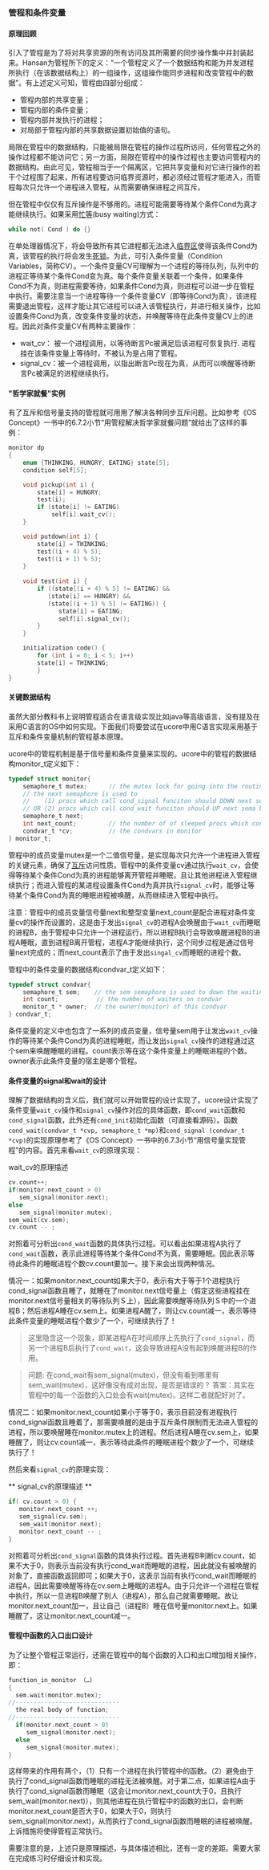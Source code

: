 ### 管程和条件变量 

#### 原理回顾
引入了管程是为了将对共享资源的所有访问及其所需要的同步操作集中并封装起来。Hansan为管程所下的定义：“一个管程定义了一个数据结构和能为并发进程所执行（在该数据结构上）的一组操作，这组操作能同步进程和改变管程中的数据”。有上述定义可知，管程由四部分组成：

* 管程内部的共享变量；
* 管程内部的条件变量；
* 管程内部并发执行的进程；
* 对局部于管程内部的共享数据设置初始值的语句。

局限在管程中的数据结构，只能被局限在管程的操作过程所访问，任何管程之外的操作过程都不能访问它；另一方面，局限在管程中的操作过程也主要访问管程内的数据结构。由此可见，管程相当于一个隔离区，它把共享变量和对它进行操作的若干个过程围了起来，所有进程要访问临界资源时，都必须经过管程才能进入，而管程每次只允许一个进程进入管程，从而需要确保进程之间互斥。

但在管程中仅仅有互斥操作是不够用的。进程可能需要等待某个条件Cond为真才能继续执行。如果采用[忙等](http://zh.wikipedia.org/w/index.php?title=%E5%BF%99%E7%AD%89%E5%BE%85&action=edit&redlink=1 "忙等待（页面不存在）")(busy
waiting)方式：

```c
while not( Cond ) do {}
```

在单处理器情况下，将会导致所有其它进程都无法进入[临界区](http://zh.wikipedia.org/wiki/%E4%B8%B4%E7%95%8C%E5%8C%BA "临界区")使得该条件Cond为真，该管程的执行将会发生[死锁](http://zh.wikipedia.org/wiki/%E6%AD%BB%E9%94%81 "死锁")。为此，可引入条件变量（Condition
Variables，简称CV）。一个条件变量CV可理解为一个进程的等待队列，队列中的进程正等待某个条件Cond变为真。每个条件变量关联着一个条件，如果条件Cond不为真，则进程需要等待，如果条件Cond为真，则进程可以进一步在管程中执行。需要注意当一个进程等待一个条件变量CV（即等待Cond为真），该进程需要退出管程，这样才能让其它进程可以进入该管程执行，并进行相关操作，比如设置条件Cond为真，改变条件变量的状态，并唤醒等待在此条件变量CV上的进程。因此对条件变量CV有两种主要操作：

* wait\_cv： 被一个进程调用，以等待断言Pc被满足后该进程可恢复执行.
进程挂在该条件变量上等待时，不被认为是占用了管程。
* signal\_cv：被一个进程调用，以指出断言Pc现在为真，从而可以唤醒等待断言Pc被满足的进程继续执行。

#### "哲学家就餐"实例
有了互斥和信号量支持的管程就可用用了解决各种同步互斥问题。比如参考《OS
Concept》一书中的6.7.2小节“用管程解决哲学家就餐问题”就给出了这样的事例：
```c
monitor dp
{
	enum {THINKING, HUNGRY, EATING} state[5];
	condition self[5];

	void pickup(int i) {
		state[i] = HUNGRY;
		test(i);
		if (state[i] != EATING)
			self[i].wait_cv();
	}

	void putdown(int i) {
		state[i] = THINKING;
		test((i + 4) % 5);
		test((i + 1) % 5);
	}
	
	void test(int i) {
		if ((state[(i + 4) % 5] != EATING) &&
		   (state[i] == HUNGRY) &&
		   (state[(i + 1) % 5] != EATING)) {
			  state[i] = EATING;
			  self[i].signal_cv();
        }
    }

	initialization code() {
		for (int i = 0; i < 5; i++)
		state[i] = THINKING;
		}
}
```

#### 关键数据结构
虽然大部分教科书上说明管程适合在语言级实现比如java等高级语言，没有提及在采用C语言的OS中如何实现。下面我们将要尝试在ucore中用C语言实现采用基于互斥和条件变量机制的管程基本原理。

ucore中的管程机制是基于信号量和条件变量来实现的。ucore中的管程的数据结构monitor\_t定义如下：

```c
typedef struct monitor{
    semaphore_t mutex;      // the mutex lock for going into the routines in monitor, should be initialized to 1
    // the next semaphore is used to 
    //    (1) procs which call cond_signal funciton should DOWN next sema after UP cv.sema
    // OR (2) procs which call cond_wait funciton should UP next sema before DOWN cv.sema
    semaphore_t next;        
    int next_count;         // the number of of sleeped procs which cond_signal funciton
    condvar_t *cv;          // the condvars in monitor
} monitor_t;
```

管程中的成员变量mutex是一个二值信号量，是实现每次只允许一个进程进入管程的关键元素，确保了[互斥](http://zh.wikipedia.org/wiki/%E4%BA%92%E6%96%A5 "互斥")访问性质。管程中的条件变量cv通过执行`wait_cv`，会使得等待某个条件Cond为真的进程能够离开管程并睡眠，且让其他进程进入管程继续执行；而进入管程的某进程设置条件Cond为真并执行`signal_cv`时，能够让等待某个条件Cond为真的睡眠进程被唤醒，从而继续进入管程中执行。

注意：管程中的成员变量信号量next和整型变量next\_count是配合进程对条件变量cv的操作而设置的，这是由于发出`signal_cv`的进程A会唤醒由于`wait_cv`而睡眠的进程B，由于管程中只允许一个进程运行，所以进程B执行会导致唤醒进程B的进程A睡眠，直到进程B离开管程，进程A才能继续执行，这个同步过程是通过信号量next完成的；而next\_count表示了由于发出`singal_cv`而睡眠的进程个数。

管程中的条件变量的数据结构condvar\_t定义如下：

```c
typedef struct condvar{
    semaphore_t sem; 	// the sem semaphore is used to down the waiting proc, and the signaling proc should up the waiting proc
    int count;       　	// the number of waiters on condvar
    monitor_t * owner; 	// the owner(monitor) of this condvar
} condvar_t;
```

条件变量的定义中也包含了一系列的成员变量，信号量sem用于让发出`wait_cv`操作的等待某个条件Cond为真的进程睡眠，而让发出`signal_cv`操作的进程通过这个sem来唤醒睡眠的进程。count表示等在这个条件变量上的睡眠进程的个数。owner表示此条件变量的宿主是哪个管程。


#### 条件变量的signal和wait的设计
理解了数据结构的含义后，我们就可以开始管程的设计实现了。ucore设计实现了条件变量`wait_cv`操作和`signal_cv`操作对应的具体函数，即`cond_wait`函数和`cond_signal`函数，此外还有`cond_init`初始化函数（可直接看源码）。函数`cond_wait(condvar_t *cvp, semaphore_t *mp)`和`cond_signal (condvar_t *cvp)`的实现原理参考了《OS Concept》一书中的6.7.3小节“用信号量实现管程”的内容。首先来看`wait_cv`的原理实现：

wait_cv的原理描述

```c
cv.count++;
if(monitor.next_count > 0)
   sem_signal(monitor.next);
else
   sem_signal(monitor.mutex);
sem_wait(cv.sem);
cv.count -- ;
```


对照着可分析出`cond_wait`函数的具体执行过程。可以看出如果进程A执行了`cond_wait`函数，表示此进程等待某个条件Cond不为真，需要睡眠。因此表示等待此条件的睡眠进程个数cv.count要加一。接下来会出现两种情况。

情况一：如果monitor.next\_count如果大于0，表示有大于等于1个进程执行cond\_signal函数且睡了，就睡在了monitor.next信号量上（假定这些进程挂在monitor.next信号量相关的等待队列Ｓ上），因此需要唤醒等待队列Ｓ中的一个进程B；然后进程A睡在cv.sem上。如果进程A醒了，则让cv.count减一，表示等待此条件变量的睡眠进程个数少了一个，可继续执行了！

> 这里隐含这一个现象，即某进程A在时间顺序上先执行了`cond_signal`，而另一个进程B后执行了`cond_wait`，这会导致进程A没有起到唤醒进程B的作用。

> 问题: 在cond\_wait有sem\_signal(mutex)，但没有看到哪里有sem\_wait(mutex)，这好像没有成对出现，是否是错误的？
> 答案：其实在管程中的每一个函数的入口处会有wait(mutex)，这样二者就配好对了。

情况二：如果monitor.next\_count如果小于等于0，表示目前没有进程执行cond\_signal函数且睡着了，那需要唤醒的是由于互斥条件限制而无法进入管程的进程，所以要唤醒睡在monitor.mutex上的进程。然后进程A睡在cv.sem上，如果睡醒了，则让cv.count减一，表示等待此条件的睡眠进程个数少了一个，可继续执行了！

然后来看`signal_cv`的原理实现：

** signal_cv的原理描述 **

```c
if( cv.count > 0) {
   monitor.next_count ++;
   sem_signal(cv.sem);
   sem_wait(monitor.next);
   monitor.next_count -- ;
}
```

对照着可分析出`cond_signal`函数的具体执行过程。首先进程B判断cv.count，如果不大于0，则表示当前没有执行cond\_wait而睡眠的进程，因此就没有被唤醒的对象了，直接函数返回即可；如果大于0，这表示当前有执行cond\_wait而睡眠的进程A，因此需要唤醒等待在cv.sem上睡眠的进程A。由于只允许一个进程在管程中执行，所以一旦进程B唤醒了别人（进程A），那么自己就需要睡眠。故让monitor.next\_count加一，且让自己（进程B）睡在信号量monitor.next上。如果睡醒了，这让monitor.next\_count减一。


#### 管程中函数的入口出口设计
为了让整个管程正常运行，还需在管程中的每个函数的入口和出口增加相关操作，即：

```c
function_in_monitor （…）
{
  sem.wait(monitor.mutex);
//-----------------------------
  the real body of function;
//-----------------------------
  if(monitor.next_count > 0)
     sem_signal(monitor.next);
  else
     sem_signal(monitor.mutex);
} 
```

这样带来的作用有两个，（1）只有一个进程在执行管程中的函数。（2）避免由于执行了cond\_signal函数而睡眠的进程无法被唤醒。对于第二点，如果进程A由于执行了cond\_signal函数而睡眠（这会让monitor.next\_count大于0，且执行sem\_wait(monitor.next)），则其他进程在执行管程中的函数的出口，会判断monitor.next\_count是否大于0，如果大于0，则执行sem\_signal(monitor.next)，从而执行了cond\_signal函数而睡眠的进程被唤醒。上诉措施将使得管程正常执行。

需要注意的是，上述只是原理描述，与具体描述相比，还有一定的差距。需要大家在完成练习时仔细设计和实现。
